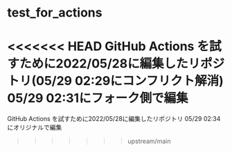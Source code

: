 # test_for_actions
<<<<<<< HEAD
GitHub Actions を試すために2022/05/28に編集したリポジトリ(05/29 02:29にコンフリクト解消)
05/29 02:31にフォーク側で編集
=======
GitHub Actions を試すために2022/05/28に編集したリポジトリ
05/29 02:34にオリジナルで編集
>>>>>>> upstream/main
